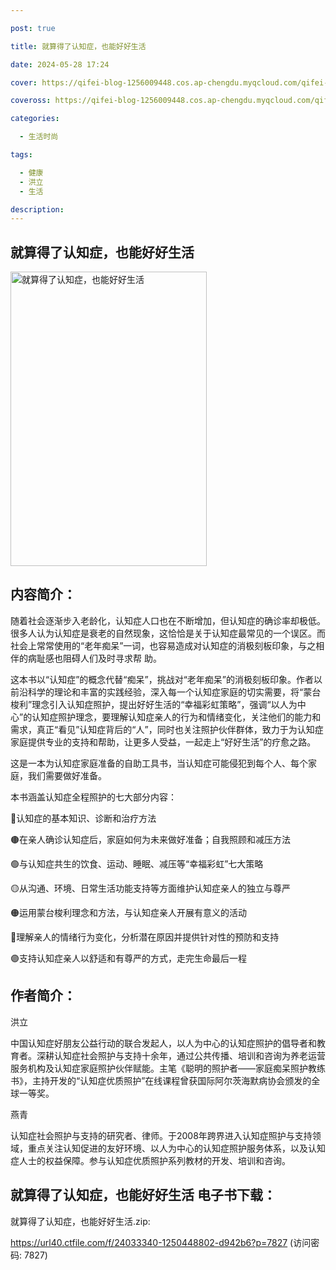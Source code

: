 ```yaml
---

post: true

title: 就算得了认知症，也能好好生活

date: 2024-05-28 17:24

cover: https://qifei-blog-1256009448.cos.ap-chengdu.myqcloud.com/qifei-blog/65f056f79f345e8d034239c6.jpg

coveross: https://qifei-blog-1256009448.cos.ap-chengdu.myqcloud.com/qifei-blog/65f056f79f345e8d034239c6.jpg

categories:

  - 生活时尚

tags:

  - 健康
  - 洪立
  - 生活

description:
---
```


## 就算得了认知症，也能好好生活
<img alt="就算得了认知症，也能好好生活 " class="aligncenter loaded" data-was-processed="true" decoding="async" fetchpriority="high" height="471" src="https://qifei-blog-1256009448.cos.ap-chengdu.myqcloud.com/qifei-blog/65f056f79f345e8d034239c6.jpg" style="cursor: zoom-in;" width="314"/>

## 内容简介：

随着社会逐渐步入老龄化，认知症人口也在不断增加，但认知症的确诊率却极低。很多人认为认知症是衰老的自然现象，这恰恰是关于认知症最常见的一个误区。而社会上常常使用的“老年痴呆”一词，也容易造成对认知症的消极刻板印象，与之相伴的病耻感也阻碍人们及时寻求帮 助。

这本书以“认知症”的概念代替“痴呆”，挑战对“老年痴呆”的消极刻板印象。作者以前沿科学的理论和丰富的实践经验，深入每一个认知症家庭的切实需要，将“蒙台梭利”理念引入认知症照护，提出好好生活的“幸福彩虹策略”，强调“以人为中心”的认知症照护理念，要理解认知症亲人的行为和情绪变化，关注他们的能力和需求，真正“看见”认知症背后的“人”，同时也关注照护伙伴群体，致力于为认知症家庭提供专业的支持和帮助，让更多人受益，一起走上“好好生活”的疗愈之路。

这是一本为认知症家庭准备的自助工具书，当认知症可能侵犯到每个人、每个家庭，我们需要做好准备。

本书涵盖认知症全程照护的七大部分内容：

🔵认知症的基本知识、诊断和治疗方法

🟤在亲人确诊认知症后，家庭如何为未来做好准备；自我照顾和减压方法

🟢与认知症共生的饮食、运动、睡眠、减压等“幸福彩虹”七大策略

🟡从沟通、环境、日常生活功能支持等方面维护认知症亲人的独立与尊严

🟠运用蒙台梭利理念和方法，与认知症亲人开展有意义的活动

🔴理解亲人的情绪行为变化，分析潜在原因并提供针对性的预防和支持

🟣支持认知症亲人以舒适和有尊严的方式，走完生命最后一程

## 作者简介：

洪立

中国认知症好朋友公益行动的联合发起人，以人为中心的认知症照护的倡导者和教育者。深耕认知症社会照护与支持十余年，通过公共传播、培训和咨询为养老运营服务机构及认知症家庭照护伙伴赋能。主笔《聪明的照护者——家庭痴呆照护教练书》，主持开发的“认知症优质照护”在线课程曾获国际阿尔茨海默病协会颁发的全球一等奖。

燕青

认知症社会照护与支持的研究者、律师。于2008年跨界进入认知症照护与支持领域，重点关注认知促进的友好环境、以人为中心的认知症照护服务体系，以及认知症人士的权益保障。参与认知症优质照护系列教材的开发、培训和咨询。

## 就算得了认知症，也能好好生活 电子书下载：



就算得了认知症，也能好好生活.zip: 

https://url40.ctfile.com/f/24033340-1250448802-d942b6?p=7827 (访问密码: 7827)
